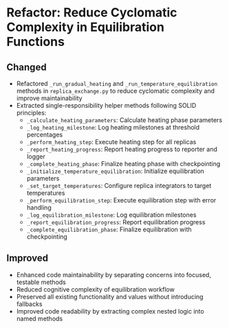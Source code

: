 # Refactor: Reduce Cyclomatic Complexity in Equilibration Functions

## Changed

- Refactored `_run_gradual_heating` and `_run_temperature_equilibration` methods in `replica_exchange.py` to reduce cyclomatic complexity and improve maintainability
- Extracted single-responsibility helper methods following SOLID principles:
  - `_calculate_heating_parameters`: Calculate heating phase parameters
  - `_log_heating_milestone`: Log heating milestones at threshold percentages
  - `_perform_heating_step`: Execute heating step for all replicas
  - `_report_heating_progress`: Report heating progress to reporter and logger
  - `_complete_heating_phase`: Finalize heating phase with checkpointing
  - `_initialize_temperature_equilibration`: Initialize equilibration parameters
  - `_set_target_temperatures`: Configure replica integrators to target temperatures
  - `_perform_equilibration_step`: Execute equilibration step with error handling
  - `_log_equilibration_milestone`: Log equilibration milestones
  - `_report_equilibration_progress`: Report equilibration progress
  - `_complete_equilibration_phase`: Finalize equilibration with checkpointing

## Improved

- Enhanced code maintainability by separating concerns into focused, testable methods
- Reduced cognitive complexity of equilibration workflow
- Preserved all existing functionality and values without introducing fallbacks
- Improved code readability by extracting complex nested logic into named methods

